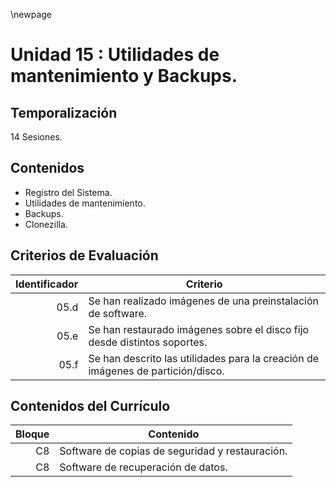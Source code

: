 \newpage

# Unidad 15 : Utilidades de mantenimiento y Backups. 

## Temporalización

14 Sesiones.

## Contenidos 

* Registro del Sistema.
* Utilidades de mantenimiento.
* Backups.
* Clonezilla.

## Criterios de Evaluación 

| Identificador | Criterio  |
| -: |-----------|
| 05.d | Se han realizado imágenes de una preinstalación de software.| 
| 05.e | Se han restaurado imágenes sobre el disco fijo desde distintos soportes.| 
| 05.f | Se han descrito las utilidades para la creación de imágenes de partición/disco.| 

## Contenidos del Currículo

| Bloque | Contenido | 
| -: | --------------|
| C8 | Software de copias de seguridad y restauración.|
| C8 | Software de recuperación de datos.|